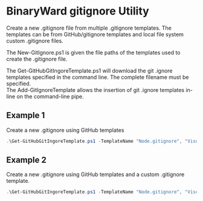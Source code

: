 # BinaryWard gitignore Utility

Create a new .gitignore file from multiple .gitignore templates.  The templates can be from GitHub/gitignore templates and local file system custom .gitignore files.

The New-GitIgnore.ps1 is given the file paths of the templates used to create the .gitignore file.

The Get-GitHubGitIngoreTemplate.ps1 will download the git .ignore templates specified in the command line.  The complete filename must be specified.  
The Add-GitIgnoreTemplate allows the insertion of git .ignore templates in-line on the command-line pipe.

## Example 1

Create a new .gitignore using GitHub templates

```powershell
.\Get-GitHubGitIngoreTemplate.ps1 -TemplateName "Node.gitignore", "VisualStudioCode.gitignore", "Linux.gitignore", "macOS.gitignore", "Windows.gitignore" -OutPath "D:\GitHub_gitignore_Template" | .\New-GitIgnore.ps1 -OutPath "D:\GitHub_gitignore_Template"
```

## Example 2

Create a new .gitignore using GitHub templates and a custom .gitignore template.

```powershell
.\Get-GitHubGitIngoreTemplate.ps1 -TemplateName "Node.gitignore", "VisualStudioCode.gitignore", "Windows.gitignore" -OutPath "D:\GitHub_gitignore_Template" | .\Add-GitIgnoreTemplate.ps1 -FilePath "D:\GitHub_gitignore_Template\custom.gitignore" | .\New-GitIgnore.ps1 -OutPath "D:\GitHub_gitignore_Template"
```
